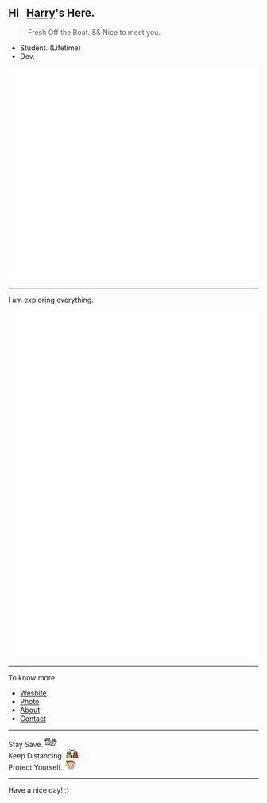 <!--CSS-->
<head>
  <link rel="stylesheet" href="https://cdn.jsdelivr.net/npm/@fortawesome/fontawesome-free/css/all.min.css">
</head>



## Hi &nbsp; [Harry](https://www.harrly.com)'s Here.

> Fresh Off the Boat. && Nice to meet you.

- Student. (Lifetime)
- Dev.

![Metrics](./img/metrics/metrics.svg)

---

I am exploring everything.

![Metrics](./img/metrics/metrics.additional.svg)

---

To know more:

- [Wesbite](https://www.harrly.com)
- [Photo](https://photo.harrly.com)
- [About](https://blog.harrly.com/about)
- [Contact](mailto:hi@hiio.me)

---

Stay Save. <img src="./img/Gloves-Freepik.svg" width="25" height="20">
</br>
Keep Distancing. <img src="./img/Social-Distancing-catkuro.svg" width="25" height="20">
</br>
Protect Yourself. <img src="./img/Mask-monkik.svg" width="25" height="20">

---

Have a nice day! :)
